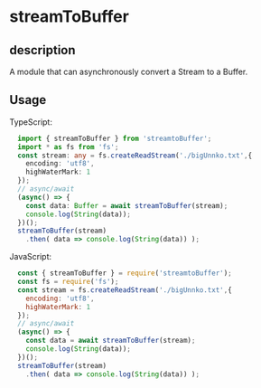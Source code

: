 # streamToBuffer

## description

A module that can asynchronously convert a Stream to a Buffer.

## Usage

TypeScript:
```ts
  import { streamToBuffer } from 'streamtoBuffer';
  import * as fs from 'fs';
  const stream: any = fs.createReadStream('./bigUnnko.txt',{
    encoding: 'utf8',
    highWaterMark: 1
  });
  // async/await
  (async() => {
    const data: Buffer = await streamToBuffer(stream);
    console.log(String(data));
  })();
  streamToBuffer(stream)
    .then( data => console.log(String(data)) );
```

JavaScript:
```js
  const { streamToBuffer } = require('streamtoBuffer');
  const fs = require('fs');
  const stream = fs.createReadStream('./bigUnnko.txt',{
    encoding: 'utf8',
    highWaterMark: 1
  });
  // async/await
  (async() => {
    const data = await streamToBuffer(stream);
    console.log(String(data));
  })();
  streamToBuffer(stream)
    .then( data => console.log(String(data)) );
```
